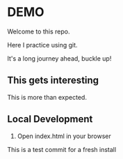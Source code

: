 # DEMO

Welcome to this repo.

Here I practice using git.

It's a long journey ahead, buckle up!

## This gets interesting

This is more than expected.

## Local Development

1. Open index.html in your browser

This is a test commit for a fresh install
